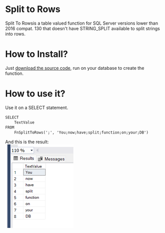 # Split to Rows
Split To Rowsis a table valued function for SQL Server versions lower than 2016 compat. 130 that doesn't have STRING_SPLIT available to split strings into rows. 

# How to Install?
Just [download the source code](https://github.com/rtanakabr/split-to-rows/blob/main/FnSplitToRows.sql), run on your database to create the function.

# How to use it?
Use it on a SELECT statement.
```
SELECT
	TextValue
FROM
	FnSplitToRows(';', 'You;now;have;split;function;on;your;DB')
```
And this is the result:<br/>
![This is an image](screenshot.png)
